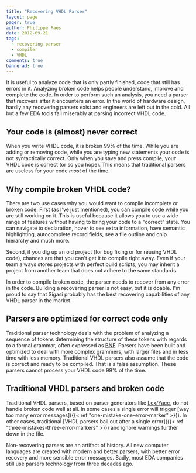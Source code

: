 ```yaml
---
title: "Recovering VHDL Parser"
layout: page 
pager: true
author: Philippe Faes
date: 2012-09-21
tags: 
  - recovering parser
  - compiler
  - VHDL
comments: true
bannerad: true
---
```



It is useful to analyze code that is only partly finished, code that still has errors in it. Analyzing broken code helps people understand, improve and complete the code. In order to perform such an analysis, you need a parser that recovers after it encounters an error. In the world of hardware design, hardly any recovering parsers exist and engineers are left out in the cold. All but a few EDA tools fail miserably at parsing incorrect VHDL code.

## Your code is (almost) never correct

When you write VHDL code, it is broken 99% of the time. While you are adding or removing code, while you are typing new statements your code is not syntactically correct. Only when you save and press compile, your VHDL code is correct (or so you hope). This means that traditional parsers are useless for your code *most* of the time.

## Why compile broken VHDL code?

There are two use cases why you would want to compile incomplete or broken code. First (as I've just mentioned), you can compile code while you are still working on it. This is useful because it allows you to use a wide range of features without having to bring your code to a "correct" state. You can navigate to declaration, hover to see extra information, have semantic highlighting, autocomplete record fields, see a file outline and chip hierarchy and much more. 

Second, if you dig up an old project (for bug fixing or for reusing VHDL code), chances are that you can't get it to compile right away. Even if your team always stores projects with perfect build scripts, you may inherit a project from another team that does not adhere to the same standards. 

In order to compile broken code, the parser needs to recover from any error in the code. Building a recovering parser is not easy, but it is doable. I'm proud to say that Sigasi probably has the best recovering capabilities of any VHDL parser in the market.

## Parsers are optimized for correct code only

Traditional parser technology deals with the problem of analyzing a sequence of tokens determining the structure of these tokens with regards to a formal grammar, often expressed as [BNF](http://en.wikipedia.org/wiki/Backus%E2%80%93Naur_Form). Parsers have been built and optimized to deal with more complex grammers, with larger files and in less time with less memory. Traditional VHDL parsers also assume that the code is correct and ready to be compiled. That is a false assumption. These parsers cannot process your VHDL code 99% of the time. 

## Traditional VHDL parsers and broken code

Traditional VHDL parsers, based on parser generators like [Lex/Yacc](http://nl.wikipedia.org/wiki/Yacc), do not handle broken code well at all. In some cases a single error will trigger [way too many error messages]({{< ref "one-mistake-one-error-marker" >}}). In other cases, traditional [VHDL parsers bail out after a single error]({{< ref "three-mistakes-three-error-markers" >}}) and ignore warnings further down in the file.

Non-recovering parsers are an artifact of history. All new computer languages are created with modern and better parsers, with better error recovery and more sensible error messages. Sadly, most EDA companies still use parsers technology from three decades ago.
